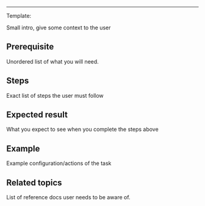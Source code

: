<!--
Title: "Inspect alerts"
custom_edit_url: "https://github.com/netdata/netdata/blob/master/docs/tasks/alerting/inspect-alerts.md"
learn_status: "Published"
learn_topic_type: "Tasks"
learn_rel_path: "alerting"
learn_docs_purpose: "Instructions on how the user can see their active alerts"
-->

**********************************************************************
Template:

Small intro, give some context to the user

## Prerequisite

Unordered list of what you will need. 

## Steps

Exact list of steps the user must follow

## Expected result

What you expect to see when you complete the steps above

## Example

Example configuration/actions of the task

## Related topics

List of reference docs user needs to be aware of.

